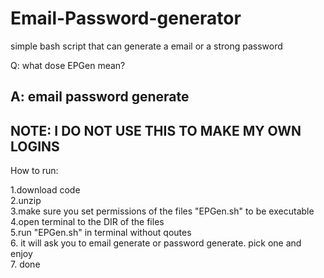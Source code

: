 # Email-Password-generator
simple bash script that can generate a email or a strong password

Q: what dose EPGen mean?

A: email password generate
---------------------------
NOTE: I DO NOT USE THIS TO MAKE MY OWN LOGINS
---------------------------
How to run:

1.download code <br />
2.unzip <br />
3.make sure you set permissions of the files "EPGen.sh" to be executable <br />
4.open terminal to the DIR of the files <br />
5.run "EPGen.sh" in terminal without qoutes <br />
6. it will ask you to email generate or password generate. pick one and enjoy <br />
7. done <br />
